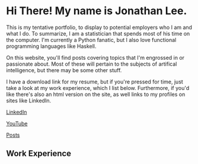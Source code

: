 # Hi There! My name is Jonathan Lee.

This is my tentative portfolio, to display to potential employers who I am and what I do.
To summarize, I am a statistician that spends most of his time on the computer. I'm currently a Python fanatic,
but I also love functional programming languages like Haskell.

On this website, you'll find posts covering topics that I'm engrossed in or passionate about. Most of these will pertain to the
subjects of artifical intelligence, but there may be some other stuff.

I have a download link for my resume, but if you're pressed for time, just take a look at my work experience, which I list below. Furthermore,
if you'd like there's also an html version on the site, as well links to my profiles on sites like LinkedIn.

[LinkedIn](https://www.linkedin.com/in/jonathan-l-9640b5126/)

[YouTube](https://www.youtube.com/channel/UCH93pk74OSkVdBTJJJXqlTQ)

[Posts](./posts.md)

## Work Experience
